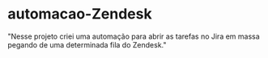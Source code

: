 # automacao-Zendesk
"Nesse projeto criei uma automação para abrir as tarefas no Jira em massa pegando de uma determinada fila do Zendesk."
